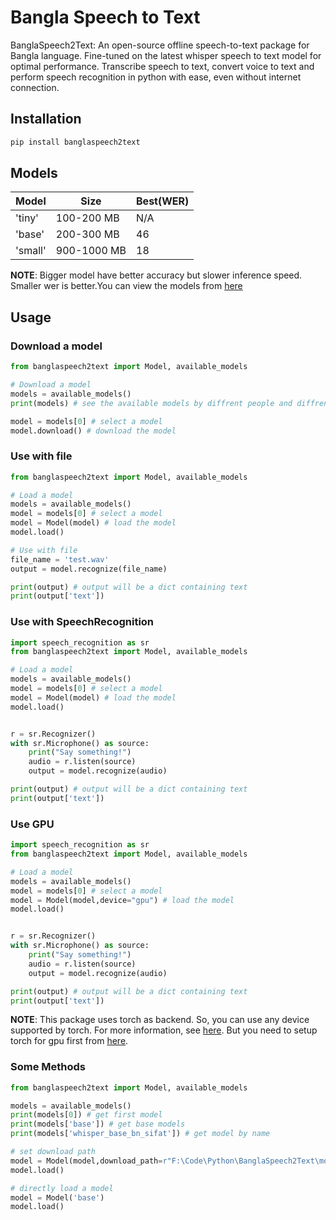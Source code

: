 # Bangla Speech to Text
BanglaSpeech2Text: An open-source offline speech-to-text package for Bangla language. Fine-tuned on the latest whisper speech to text model for optimal performance. Transcribe speech to text, convert voice to text and perform speech recognition in python with ease, even without internet connection.

## Installation
```bash
pip install banglaspeech2text
```

## Models
| Model | Size | Best(WER) |
| --- | --- | --- |
| 'tiny' | 100-200 MB | N/A |
| 'base' | 200-300 MB | 46 |
| 'small' | 900-1000 MB | 18 |

__NOTE__: Bigger model have better accuracy but slower inference speed. Smaller wer is better.You can view the models from [here](https://github.com/shhossain/whisper_bangla_models)


## Usage

### Download a model
```python
from banglaspeech2text import Model, available_models

# Download a model
models = available_models()
print(models) # see the available models by diffrent people and diffrent sizes

model = models[0] # select a model
model.download() # download the model
```
### Use with file
```python
from banglaspeech2text import Model, available_models

# Load a model
models = available_models()
model = models[0] # select a model
model = Model(model) # load the model
model.load()

# Use with file
file_name = 'test.wav'
output = model.recognize(file_name)

print(output) # output will be a dict containing text
print(output['text'])
```

### Use with SpeechRecognition
```python
import speech_recognition as sr
from banglaspeech2text import Model, available_models

# Load a model
models = available_models()
model = models[0] # select a model
model = Model(model) # load the model
model.load()


r = sr.Recognizer()
with sr.Microphone() as source:
    print("Say something!")
    audio = r.listen(source)
    output = model.recognize(audio)

print(output) # output will be a dict containing text
print(output['text'])
```

### Use GPU
```python
import speech_recognition as sr
from banglaspeech2text import Model, available_models

# Load a model
models = available_models()
model = models[0] # select a model
model = Model(model,device="gpu") # load the model
model.load()


r = sr.Recognizer()
with sr.Microphone() as source:
    print("Say something!")
    audio = r.listen(source)
    output = model.recognize(audio)

print(output) # output will be a dict containing text
print(output['text'])
```
__NOTE__: This package uses torch as backend. So, you can use any device supported by torch. For more information, see [here](https://pytorch.org/docs/stable/tensor_attributes.html#torch.torch.device). But you need to setup torch for gpu first from [here](https://pytorch.org/get-started/locally/).


### Some Methods
```python
from banglaspeech2text import Model, available_models

models = available_models()
print(models[0]) # get first model
print(models['base']) # get base models
print(models['whisper_base_bn_sifat']) # get model by name

# set download path
model = Model(model,download_path=r"F:\Code\Python\BanglaSpeech2Text\models") # default is home directory
model.load()

# directly load a model
model = Model('base')
model.load()


